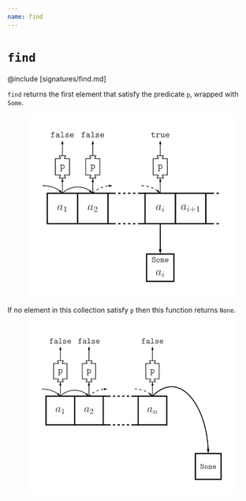 ```yaml
---
name: find
---
```


# `find`

@include [signatures/find.md]

`find` returns the first element that satisfy the predicate `p`, wrapped with `Some`.

<figure class="diagram">
  <img src="images/find.svg" alt="find function">
  <!-- <figcaption class="diagram-desc"></figcaption> -->
</figure>

If no element in this collection satisfy `p` then this function returns `None`.

<figure class="diagram">
  <img src="images/find.2.svg" alt="find function">
  <!-- <figcaption class="diagram-desc"></figcaption> -->
</figure>

